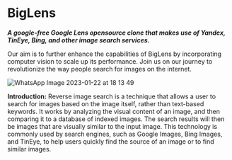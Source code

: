 # BigLens
_**A google-free Google Lens opensource clone that makes use of Yandex, TinEye, Bing, and other image search services.**_


Our aim is to further enhance the capabilities of BigLens by incorporating computer vision to scale up its performance.
Join us on our journey to revolutionize the way people search for images on the internet.

![WhatsApp Image 2023-01-22 at 18 13 49](https://user-images.githubusercontent.com/60417905/213934188-6e814157-66d2-4d32-b674-eeeed862275e.jpg)

**Introduction:** Reverse image search is a technique that allows a user to search for images based on the image itself, rather than text-based keywords. It works by analyzing the visual content of an image, and then comparing it to a database of indexed images. The search results will then be images that are visually similar to the input image. This technology is commonly used by search engines, such as Google Images, Bing Images, and TinEye, to help users quickly find the source of an image or to find similar images.
